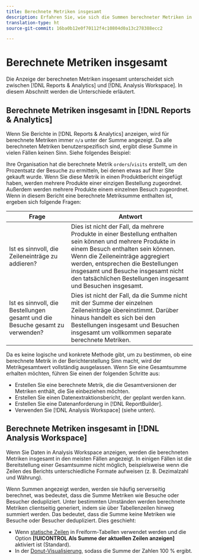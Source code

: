 ```yaml
---
title: Berechnete Metriken insgesamt
description: Erfahren Sie, wie sich die Summen berechneter Metriken in Analytics-Werkzeugen unterscheiden.
translation-type: ht
source-git-commit: 16ba0b12e0f70112f4c10804d0a13c278388ecc2

---
```



# Berechnete Metriken insgesamt

Die Anzeige der berechneten Metriken insgesamt unterscheidet sich zwischen [!DNL Reports & Analytics] und [!DNL Analysis Workspace]. In diesem Abschnitt werden die Unterschiede erläutert.

## Berechnete Metriken insgesamt in [!DNL Reports & Analytics]

Wenn Sie Berichte in [!DNL Reports & Analytics] anzeigen, wird für berechnete Metriken immer `n/a` unter der Summe angezeigt. Da alle berechneten Metriken benutzerspezifisch sind, ergibt diese Summe in vielen Fällen keinen Sinn. Siehe folgendes Beispiel:

Ihre Organisation hat die berechnete Metrik `orders`/`visits` erstellt, um den Prozentsatz der Besuche zu ermitteln, bei denen etwas auf Ihrer Site gekauft wurde. Wenn Sie diese Metrik in einen Produktbericht eingefügt haben, werden mehrere Produkte einer einzigen Bestellung zugeordnet. Außerdem werden mehrere Produkte einem einzelnen Besuch zugeordnet. Wenn in diesem Bericht eine berechnete Metriksumme enthalten ist, ergeben sich folgende Fragen:

| Frage | Antwort |
|---|---|
| Ist es sinnvoll, die Zeileneinträge zu addieren? | Dies ist nicht der Fall, da mehrere Produkte in einer Bestellung enthalten sein können und mehrere Produkte in einem Besuch enthalten sein können. Wenn die Zeileneinträge aggregiert werden, entsprechen die Bestellungen insgesamt und Besuche insgesamt nicht den tatsächlichen Bestellungen insgesamt und Besuchen insgesamt. |
| Ist es sinnvoll, die Bestellungen gesamt und die Besuche gesamt zu verwenden? | Dies ist nicht der Fall, da die Summe nicht mit der Summe der einzelnen Zeileneinträge übereinstimmt. Darüber hinaus handelt es sich bei den Bestellungen insgesamt und Besuchen insgesamt um vollkommen separate berechnete Metriken. |

Da es keine logische und konkrete Methode gibt, um zu bestimmen, ob eine berechnete Metrik in der Berichterstellung Sinn macht, wird der Metrikgesamtwert vollständig ausgelassen. Wenn Sie eine Gesamtsumme erhalten möchten, führen Sie einen der folgenden Schritte aus:

* Erstellen Sie eine berechnete Metrik, die die Gesamtversionen der Metriken enthält, die Sie einbeziehen möchten.
* Erstellen Sie einen Datenextraktionsbericht, der geplant werden kann.
* Erstellen Sie eine Datenanforderung in [!DNL ReportBuilder].
* Verwenden Sie [!DNL Analysis Workspace] (siehe unten).

## Berechnete Metriken insgesamt in [!DNL Analysis Workspace]

Wenn Sie Daten in Analysis Workspace anzeigen, werden die berechneten Metriken insgesamt in den meisten Fällen angezeigt. In einigen Fällen ist die Bereitstellung einer Gesamtsumme nicht möglich, beispielsweise wenn die Zeilen des Berichts unterschiedliche Formate aufweisen (z. B. Dezimalzahl und Währung).

Wenn Summen angezeigt werden, werden sie häufig serverseitig berechnet, was bedeutet, dass die Summe Metriken wie Besuche oder Besucher dedupliziert. Unter bestimmten Umständen werden berechnete Metriken clientseitig generiert, indem sie über Tabellenzeilen hinweg summiert werden. Das bedeutet, dass die Summe keine Metriken wie Besuche oder Besucher dedupliziert. Dies geschieht:

* Wenn [statische Zeilen](/help/analyze/analysis-workspace/build-workspace-project/column-row-settings/manual-vs-dynamic-rows.md) in Freiform-Tabellen verwendet werden und die Option **[!UICONTROL Als Summe der aktuellen Zeilen anzeigen]** aktiviert ist (Standard).
* In der [Donut-Visualisierung](/help/analyze/analysis-workspace/visualizations/donut.md), sodass die Summe der Zahlen 100 % ergibt.
